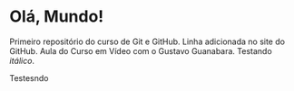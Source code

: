 # Olá, Mundo!
 Primeiro repositório do curso de Git e GitHub.
 Linha adicionada no site do GitHub.
 Aula do Curso em Vídeo com o Gustavo Guanabara.
Testando *itálico*.
</p>
Testesndo
